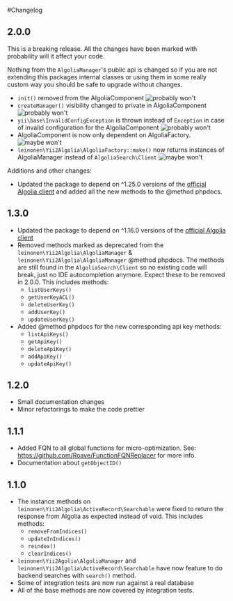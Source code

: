 #Changelog

## 2.0.0
This is a breaking release. All the changes have been marked with probability will it affect your code.

Nothing from the `AlgoliaManager`'s public api is changed so if you are not extending this packages internal classes or using them in some really custom way you should be safe to upgrade without changes.

* `init()` removed from the AlgoliaComponent ![probably won't](https://img.shields.io/badge/will%20it%20affect%20me%3F-probably%20won't-green.svg)
* `createManager()` visibility changed to private in AlgoliaComponent ![probably won't](https://img.shields.io/badge/will%20it%20affect%20me%3F-probably%20won't-green.svg)
* `yii\base\InvalidConfigException` is thrown instead of `Exception` in case of invalid configuration for the AlgoliaComponent ![probably won't](https://img.shields.io/badge/will%20it%20affect%20me%3F-probably%20won't-green.svg)
* AlgoliaComponent is now only dependent on AlgoliaFactory. ![maybe won't](https://img.shields.io/badge/will%20it%20affect%20me%3F-maybe%20won't-yellowgreen.svg)
* `leinonen\Yii2Algolia\AlgoliaFactory::make()`  now returns instances of AlgoliaManager instead of `AlgoliaSearch\Client` ![maybe won't](https://img.shields.io/badge/will%20it%20affect%20me%3F-maybe%20won't-yellowgreen.svg)

Additions and other changes:

 * Updated the package to depend on ^1.25.0 versions of the [official Algolia client](https://github.com/algolia/algoliasearch-client-php) and added all the new methods to the @method phpdocs.

## 1.3.0
* Updated the package to depend on ^1.16.0 versions of the [official Algolia client](https://github.com/algolia/algoliasearch-client-php)  
* Removed methods marked as deprecated from the `leinonen\Yii2Algolia\AlgoliaManager` & `leinonen\Yii2Algolia\AlgoliaManager` @method phpdocs. The methods are still found in the `AlgoliaSearch\Client` so no existing code will break, just no IDE autocompletion anymore. Expect these to be removed in 2.0.0.  This includes methods:
   * `listUserKeys()`
   * `getUserKeyACL()`
   * `deleteUserKey()`
   * `addUserKey()`
   * `updateUserKey()`
* Added @method phpdocs for the new corresponding api key methods:
   * `listApiKeys()`
   * `getApiKey()`
   * `deleteApiKey()`
   * `addApiKey()`
   * `updateApiKey()`

## 1.2.0
* Small documentation changes
* Minor refactorings to make the code prettier 

## 1.1.1
* Added FQN to all global functions for micro-optimization. See: https://github.com/Roave/FunctionFQNReplacer for more info.
* Documentation about `getObjectID()`

## 1.1.0
* The instance methods on `leinonen\Yii2Algolia\ActiveRecord\Searchable` were fixed to return the response from Algolia as expected instead of void. This includes methods:
    * `removeFromIndices()`
    * `updateInIndices()`
    * `reindex()`
    * `clearIndices()`
* `leinonen\Yii2Agolia\AlgoliaManager` and `leinonen\Yii2Algolia\ActiveRecord\Searchable` have now feature to do backend searches with `search()` method.
* Some of integration tests are now run against a real database
* All of the base methods are now covered by integration tests. 

